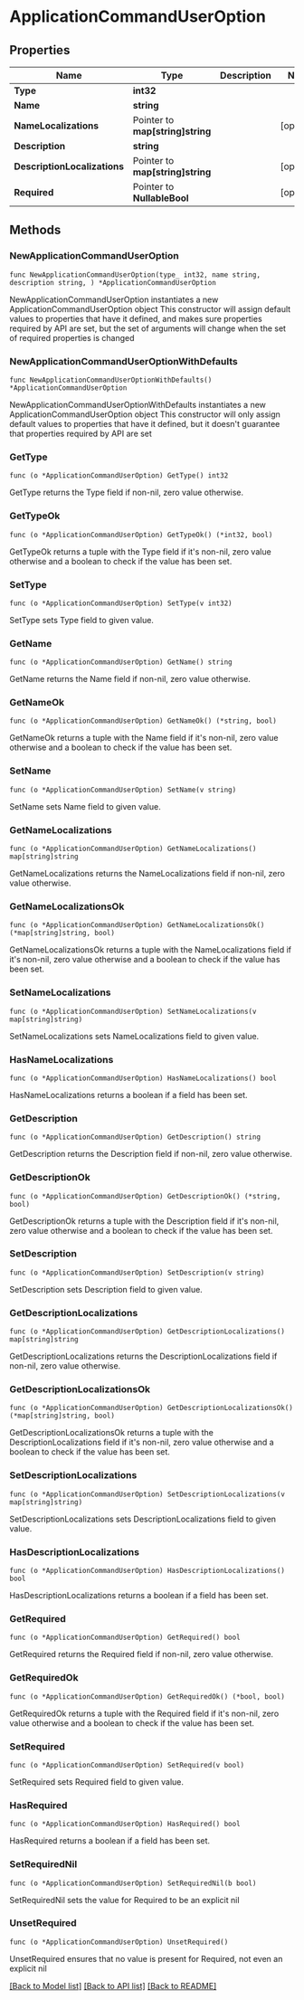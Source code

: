 # ApplicationCommandUserOption

## Properties

Name | Type | Description | Notes
------------ | ------------- | ------------- | -------------
**Type** | **int32** |  | 
**Name** | **string** |  | 
**NameLocalizations** | Pointer to **map[string]string** |  | [optional] 
**Description** | **string** |  | 
**DescriptionLocalizations** | Pointer to **map[string]string** |  | [optional] 
**Required** | Pointer to **NullableBool** |  | [optional] 

## Methods

### NewApplicationCommandUserOption

`func NewApplicationCommandUserOption(type_ int32, name string, description string, ) *ApplicationCommandUserOption`

NewApplicationCommandUserOption instantiates a new ApplicationCommandUserOption object
This constructor will assign default values to properties that have it defined,
and makes sure properties required by API are set, but the set of arguments
will change when the set of required properties is changed

### NewApplicationCommandUserOptionWithDefaults

`func NewApplicationCommandUserOptionWithDefaults() *ApplicationCommandUserOption`

NewApplicationCommandUserOptionWithDefaults instantiates a new ApplicationCommandUserOption object
This constructor will only assign default values to properties that have it defined,
but it doesn't guarantee that properties required by API are set

### GetType

`func (o *ApplicationCommandUserOption) GetType() int32`

GetType returns the Type field if non-nil, zero value otherwise.

### GetTypeOk

`func (o *ApplicationCommandUserOption) GetTypeOk() (*int32, bool)`

GetTypeOk returns a tuple with the Type field if it's non-nil, zero value otherwise
and a boolean to check if the value has been set.

### SetType

`func (o *ApplicationCommandUserOption) SetType(v int32)`

SetType sets Type field to given value.


### GetName

`func (o *ApplicationCommandUserOption) GetName() string`

GetName returns the Name field if non-nil, zero value otherwise.

### GetNameOk

`func (o *ApplicationCommandUserOption) GetNameOk() (*string, bool)`

GetNameOk returns a tuple with the Name field if it's non-nil, zero value otherwise
and a boolean to check if the value has been set.

### SetName

`func (o *ApplicationCommandUserOption) SetName(v string)`

SetName sets Name field to given value.


### GetNameLocalizations

`func (o *ApplicationCommandUserOption) GetNameLocalizations() map[string]string`

GetNameLocalizations returns the NameLocalizations field if non-nil, zero value otherwise.

### GetNameLocalizationsOk

`func (o *ApplicationCommandUserOption) GetNameLocalizationsOk() (*map[string]string, bool)`

GetNameLocalizationsOk returns a tuple with the NameLocalizations field if it's non-nil, zero value otherwise
and a boolean to check if the value has been set.

### SetNameLocalizations

`func (o *ApplicationCommandUserOption) SetNameLocalizations(v map[string]string)`

SetNameLocalizations sets NameLocalizations field to given value.

### HasNameLocalizations

`func (o *ApplicationCommandUserOption) HasNameLocalizations() bool`

HasNameLocalizations returns a boolean if a field has been set.

### GetDescription

`func (o *ApplicationCommandUserOption) GetDescription() string`

GetDescription returns the Description field if non-nil, zero value otherwise.

### GetDescriptionOk

`func (o *ApplicationCommandUserOption) GetDescriptionOk() (*string, bool)`

GetDescriptionOk returns a tuple with the Description field if it's non-nil, zero value otherwise
and a boolean to check if the value has been set.

### SetDescription

`func (o *ApplicationCommandUserOption) SetDescription(v string)`

SetDescription sets Description field to given value.


### GetDescriptionLocalizations

`func (o *ApplicationCommandUserOption) GetDescriptionLocalizations() map[string]string`

GetDescriptionLocalizations returns the DescriptionLocalizations field if non-nil, zero value otherwise.

### GetDescriptionLocalizationsOk

`func (o *ApplicationCommandUserOption) GetDescriptionLocalizationsOk() (*map[string]string, bool)`

GetDescriptionLocalizationsOk returns a tuple with the DescriptionLocalizations field if it's non-nil, zero value otherwise
and a boolean to check if the value has been set.

### SetDescriptionLocalizations

`func (o *ApplicationCommandUserOption) SetDescriptionLocalizations(v map[string]string)`

SetDescriptionLocalizations sets DescriptionLocalizations field to given value.

### HasDescriptionLocalizations

`func (o *ApplicationCommandUserOption) HasDescriptionLocalizations() bool`

HasDescriptionLocalizations returns a boolean if a field has been set.

### GetRequired

`func (o *ApplicationCommandUserOption) GetRequired() bool`

GetRequired returns the Required field if non-nil, zero value otherwise.

### GetRequiredOk

`func (o *ApplicationCommandUserOption) GetRequiredOk() (*bool, bool)`

GetRequiredOk returns a tuple with the Required field if it's non-nil, zero value otherwise
and a boolean to check if the value has been set.

### SetRequired

`func (o *ApplicationCommandUserOption) SetRequired(v bool)`

SetRequired sets Required field to given value.

### HasRequired

`func (o *ApplicationCommandUserOption) HasRequired() bool`

HasRequired returns a boolean if a field has been set.

### SetRequiredNil

`func (o *ApplicationCommandUserOption) SetRequiredNil(b bool)`

 SetRequiredNil sets the value for Required to be an explicit nil

### UnsetRequired
`func (o *ApplicationCommandUserOption) UnsetRequired()`

UnsetRequired ensures that no value is present for Required, not even an explicit nil

[[Back to Model list]](../README.md#documentation-for-models) [[Back to API list]](../README.md#documentation-for-api-endpoints) [[Back to README]](../README.md)



